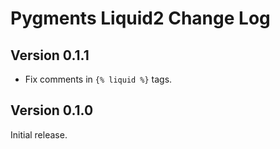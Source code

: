 # Pygments Liquid2 Change Log

## Version 0.1.1

- Fix comments in `{% liquid %}` tags.

## Version 0.1.0

Initial release.
